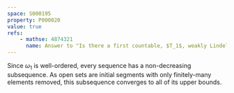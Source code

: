 ```yaml
---
space: S000195
property: P000020
value: true
refs:
    - mathse: 4874321
      name: Answer to "Is there a first countable, $T_1$, weakly Lindelof, sequentially compact space which is not also compact?"
---
```


Since $\omega_1$ is well-ordered, every sequence has a non-decreasing subsequence.
As open sets are initial segments with only finitely-many elements removed, this subsequence
converges to all of its upper bounds.
